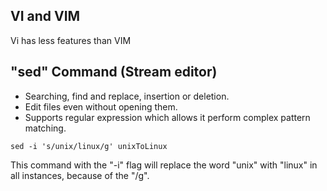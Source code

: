 ## VI and VIM
Vi has less features than VIM 

## "sed" Command (Stream editor)
- Searching, find and replace, insertion or deletion. 
- Edit files even without opening them.
- Supports regular expression which allows it perform complex pattern matching.
```
sed -i 's/unix/linux/g' unixToLinux
```
This command with the "-i" flag will replace the word "unix" with "linux" in all instances, because of the "/g".  